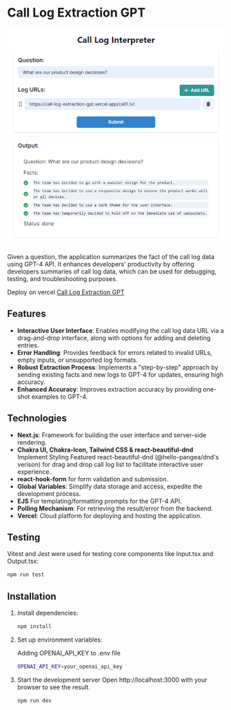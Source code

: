 # Call Log Extraction GPT

![Call Log Extraction GPT Home Page](https://raw.githubusercontent.com/ethan-yz-hao/call-log-extraction-gpt/main/images/home.png)

Given a question, the application summarizes the fact of the call log data using GPT-4 API. It enhances developers' productivity by offering developers summaries of call log data, which can be used for debugging, testing, and troubleshooting purposes.

Deploy on vercel [Call Log Extraction GPT](https://call-log-extraction-gpt.vercel.app/)

## Features
- **Interactive User Interface**: Enables modifying the call log data URL via a drag-and-drop interface, along with options for adding and deleting entries.
- **Error Handling**: Provides feedback for errors related to invalid URLs, empty inputs, or unsupported log formats.
- **Robust Extraction Process**: Implements a "step-by-step" approach by sending existing facts and new logs to GPT-4 for updates, ensuring high accuracy.
- **Enhanced Accuracy**: Improves extraction accuracy by providing one-shot examples to GPT-4.

## Technologies
- **Next.js**: Framework for building the user interface and server-side rendering.
- **Chakra UI, Chakra-Icon, Tailwind CSS & react-beautiful-dnd** Implement Styling Featured react-beautiful-dnd (@hello-pangea/dnd's verison) for drag and drop call log list to facilitate interactive user experience.
- **react-hook-form** for form validation and submission.
- **Global Variables**: Simplify data storage and access, expedite the development process.
- **EJS** For templating/formatting prompts for the GPT-4 API.
- **Polling Mechanism**: For retrieving the result/error from the backend.
- **Vercel**: Cloud platform for deploying and hosting the application.

## Testing
Vitest and Jest were used for testing core components like Input.tsx and Output.tsx:

```bash
npm run test
```

## Installation
1. Install dependencies:
   
   ```bash
   npm install
   ```
2. Set up environment variables:
   
   Adding OPENAI_API_KEY to .env file
   ```bash
   OPENAI_API_KEY=your_openai_api_key
   ```
   
3. Start the development server
   Open http://localhost:3000 with your browser to see the result.
   ```bash
   npm run dev
   ```